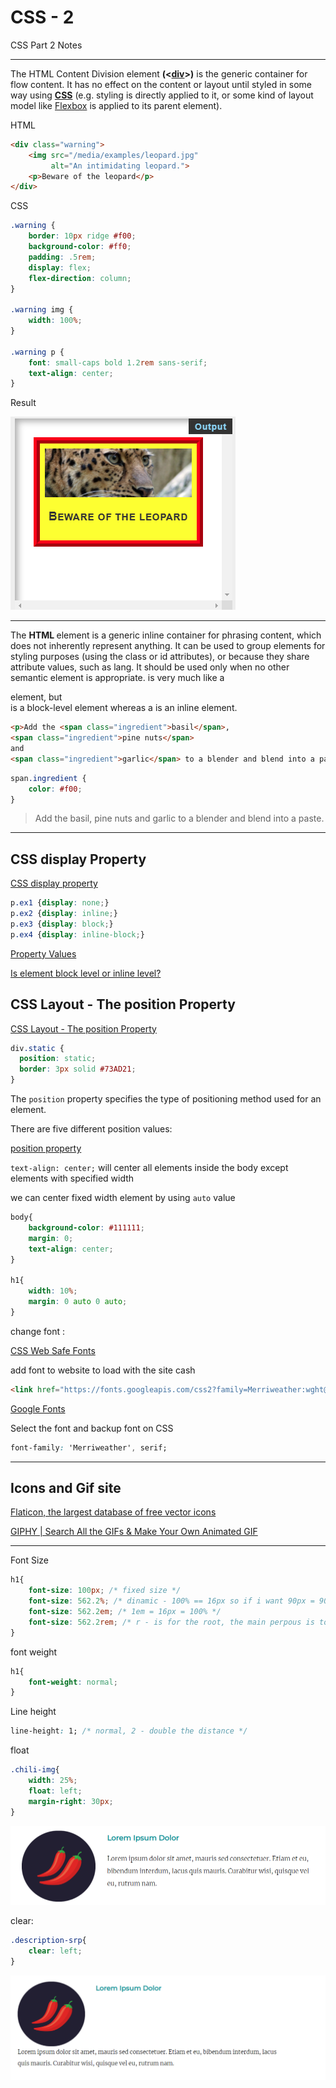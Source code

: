 # CSS - 2

CSS Part 2 Notes

---

The HTML Content Division element **(<[div](https://developer.mozilla.org/en-US/docs/Web/HTML/Element/div)>)** is the generic container for flow content. It has no effect on the content or layout until styled in some way using **[CSS](https://developer.mozilla.org/en-US/docs/Glossary/CSS)** (e.g. styling is directly applied to it, or some kind of layout model like [Flexbox](https://developer.mozilla.org/en-US/docs/Web/CSS/CSS_Flexible_Box_Layout) is applied to its parent element).

HTML

```html
<div class="warning">
    <img src="/media/examples/leopard.jpg"
         alt="An intimidating leopard.">
    <p>Beware of the leopard</p>
</div>
```

CSS

```css
.warning {
    border: 10px ridge #f00;
    background-color: #ff0;
    padding: .5rem;
    display: flex;
    flex-direction: column;
}

.warning img {
    width: 100%;
}

.warning p {
    font: small-caps bold 1.2rem sans-serif;
    text-align: center;
}
```

Result

![CSS%20-%202%20e3eb73122a4d4129857970128dc1e197/Screenshot_2021-01-26_130114.png](CSS%20-%202%20e3eb73122a4d4129857970128dc1e197/Screenshot_2021-01-26_130114.png)

---

The **HTML <span>** element is a generic inline container for phrasing content, which does not inherently represent anything. It can be used to group elements for styling purposes (using the class or id attributes), or because they share attribute values, such as lang. It should be used only when no other semantic element is appropriate. <span> is very much like a <div> element, but <div> is a block-level element whereas a <span> is an inline element.

```html
<p>Add the <span class="ingredient">basil</span>, 
<span class="ingredient">pine nuts</span> 
and 
<span class="ingredient">garlic</span> to a blender and blend into a paste.</p>
```

```css
span.ingredient {
    color: #f00;
}
```

> Add the basil, pine nuts and garlic to a blender and blend into a paste.

---

## CSS display Property

[CSS display property](https://www.w3schools.com/cssref/pr_class_display.asp)

```css
p.ex1 {display: none;}
p.ex2 {display: inline;}
p.ex3 {display: block;}
p.ex4 {display: inline-block;}
```

[Property Values](https://www.notion.so/952080341f5849a8a3f7908b3502d97d)

[Is element block level or inline level?](https://stackoverflow.com/questions/2402761/is-img-element-block-level-or-inline-level)

## CSS Layout - The position Property

[CSS Layout - The position Property](https://www.w3schools.com/css/css_positioning.asp)

```css
div.static {
  position: static;
  border: 3px solid #73AD21;
}
```

The `position` property specifies the type of positioning method used for an element.

There are five different position values:

[position property](https://www.notion.so/a172c635002c44cc8ad06c5e9cbc95cb)

`text-align: center;` will center all elements inside the body except elements with specified width

we can center fixed width element by using `auto` value

```css
body{
    background-color: #111111;
    margin: 0;
    text-align: center;
}

h1{
    width: 10%;
    margin: 0 auto 0 auto;
}
```

change font :

[CSS Web Safe Fonts](https://www.w3schools.com/cssref/css_websafe_fonts.asp)

add font to website to load with the site cash

```html
<link href="https://fonts.googleapis.com/css2?family=Merriweather:wght@300&family=Montserrat:wght@500&family=Sacramento&display=swap" rel="stylesheet">
```

[Google Fonts](https://fonts.google.com/specimen/Merriweather?preview.text_type=custom&selection.family=Merriweather:wght@300%7CMontserrat:wght@500%7CSacramento&query=Merriweather&sidebar.open=true)

Select the font and backup font on CSS

```css
font-family: 'Merriweather', serif;
```

---

## Icons and Gif site

[Flaticon, the largest database of free vector icons](https://www.flaticon.com)

[GIPHY | Search All the GIFs & Make Your Own Animated GIF](https://giphy.com)

---

Font Size

```css
h1{
	font-size: 100px; /* fixed size */
	font-size: 562.2%; /* dinamic - 100% == 16px so if i want 90px = 90/16 = 56% */
	font-size: 562.2em; /* 1em = 16px = 100% */
	font-size: 562.2rem; /* r - is for the root, the main perpous is to ignor paranet settings - the value is not = value + parrent value */
}
```

font weight

```css
h1{
	font-weight: normal;
}
```

Line height

```css
line-height: 1; /* normal, 2 - double the distance */
```

float

```css
.chili-img{
    width: 25%;
    float: left;
    margin-right: 30px;
}
```

![CSS%20-%202%20e3eb73122a4d4129857970128dc1e197/Screenshot_2021-02-11_170822.png](CSS%20-%202%20e3eb73122a4d4129857970128dc1e197/Screenshot_2021-02-11_170822.png)

clear:

```css
.description-srp{
    clear: left;
}
```

![CSS%20-%202%20e3eb73122a4d4129857970128dc1e197/Untitled.png](CSS%20-%202%20e3eb73122a4d4129857970128dc1e197/Untitled.png)